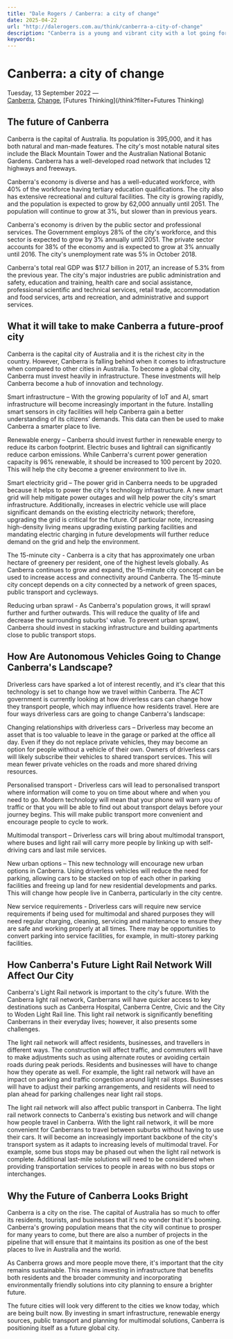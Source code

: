 ```yaml
---
title: "Dale Rogers / Canberra: a city of change"
date: 2025-04-22
url: "http://dalerogers.com.au/think/canberra-a-city-of-change"
description: "Canberra is a young and vibrant city with a lot going for it. It's a hidden gem striving to become the most progressive and livable city in the world. Here's ..."
keywords: 
---
```


#  Canberra: a city of change 

Tuesday, 13 September 2022 —   
[Canberra](/think?filter=Canberra), [Change](/think?filter=Change), [Futures Thinking](/think?filter=Futures Thinking)

## The future of Canberra

Canberra is the capital of Australia. Its population is 395,000, and it has both natural and man-made features. The city's most notable natural sites include the Black Mountain Tower and the Australian National Botanic Gardens. Canberra has a well-developed road network that includes 12 highways and freeways.

Canberra's economy is diverse and has a well-educated workforce, with 40% of the workforce having tertiary education qualifications. The city also has extensive recreational and cultural facilities. The city is growing rapidly, and the population is expected to grow by 62,000 annually until 2051. The population will continue to grow at 3%, but slower than in previous years.

Canberra's economy is driven by the public sector and professional services. The Government employs 28% of the city's workforce, and this sector is expected to grow by 3% annually until 2051. The private sector accounts for 38% of the economy and is expected to grow at 3% annually until 2016. The city's unemployment rate was 5% in October 2018.

Canberra's total real GDP was $17.7 billion in 2017, an increase of 5.3% from the previous year. The city's major industries are public administration and safety, education and training, health care and social assistance, professional scientific and technical services, retail trade, accommodation and food services, arts and recreation, and administrative and support services.

## What it will take to make Canberra a future-proof city

Canberra is the capital city of Australia and it is the richest city in the country. However, Canberra is falling behind when it comes to infrastructure when compared to other cities in Australia. To become a global city, Canberra must invest heavily in infrastructure. These investments will help Canberra become a hub of innovation and technology.

Smart infrastructure – With the growing popularity of IoT and AI, smart infrastructure will become increasingly important in the future. Installing smart sensors in city facilities will help Canberra gain a better understanding of its citizens' demands. This data can then be used to make Canberra a smarter place to live.

Renewable energy – Canberra should invest further in renewable energy to reduce its carbon footprint. Electric buses and lightrail can significantly reduce carbon emissions. While Canberra's current power generation capacity is 96% renewable, it should be increased to 100 percent by 2020. This will help the city become a greener environment to live in.

Smart electricity grid – The power grid in Canberra needs to be upgraded because it helps to power the city's technology infrastructure. A new smart grid will help mitigate power outages and will help power the city's smart infrastructure. Additionally, increases in electric vehicle use will place significant demands on the existing electricity network; therefore, upgrading the grid is critical for the future. Of particular note, increasing high-density living means upgrading existing parking facilities and mandating electric charging in future developments will further reduce demand on the grid and help the environment.

The 15-minute city - Canberra is a city that has approximately one urban hectare of greenery per resident, one of the highest levels globally. As Canberra continues to grow and expand, the 15-minute city concept can be used to increase access and connectivity around Canberra. The 15-minute city concept depends on a city connected by a network of green spaces, public transport and cycleways.

Reducing urban sprawl - As Canberra's population grows, it will sprawl further and further outwards. This will reduce the quality of life and decrease the surrounding suburbs' value. To prevent urban sprawl, Canberra should invest in stacking infrastructure and building apartments close to public transport stops.

## How Are Autonomous Vehicles Going to Change Canberra's Landscape?

Driverless cars have sparked a lot of interest recently, and it's clear that this technology is set to change how we travel within Canberra. The ACT government is currently looking at how driverless cars can change how they transport people, which may influence how residents travel. Here are four ways driverless cars are going to change Canberra's landscape:

Changing relationships with driverless cars – Driverless may become an asset that is too valuable to leave in the garage or parked at the office all day. Even if they do not replace private vehicles, they may become an option for people without a vehicle of their own. Owners of driverless cars will likely subscribe their vehicles to shared transport services. This will mean fewer private vehicles on the roads and more shared driving resources.

Personalised transport - Driverless cars will lead to personalised transport where information will come to you on time about where and when you need to go. Modern technology will mean that your phone will warn you of traffic or that you will be able to find out about transport delays before your journey begins. This will make public transport more convenient and encourage people to cycle to work.

Multimodal transport – Driverless cars will bring about multimodal transport, where buses and light rail will carry more people by linking up with self-driving cars and last mile services.

New urban options – This new technology will encourage new urban options in Canberra. Using driverless vehicles will reduce the need for parking, allowing cars to be stacked on top of each other in parking facilities and freeing up land for new residential developments and parks. This will change how people live in Canberra, particularly in the city centre.

New service requirements - Driverless cars will require new service requirements if being used for multimodal and shared purposes they will need regular charging, cleaning, servicing and maintenance to ensure they are safe and working properly at all times. There may be opportunities to convert parking into service facilities, for example, in multi-storey parking facilities.

## How Canberra's Future Light Rail Network Will Affect Our City

Canberra's Light Rail network is important to the city's future. With the Canberra light rail network, Canberrans will have quicker access to key destinations such as Canberra Hospital, Canberra Centre, Civic and the City to Woden Light Rail line. This light rail network is significantly benefiting Canberrans in their everyday lives; however, it also presents some challenges.

The light rail network will affect residents, businesses, and travellers in different ways. The construction will affect traffic, and commuters will have to make adjustments such as using alternate routes or avoiding certain roads during peak periods. Residents and businesses will have to change how they operate as well. For example, the light rail network will have an impact on parking and traffic congestion around light rail stops. Businesses will have to adjust their parking arrangements, and residents will need to plan ahead for parking challenges near light rail stops.

The light rail network will also affect public transport in Canberra. The light rail network connects to Canberra's existing bus network and will change how people travel in Canberra. With the light rail network, it will be more convenient for Canberrans to travel between suburbs without having to use their cars. It will become an increasingly important backbone of the city's transport system as it adapts to increasing levels of multimodal travel. For example, some bus stops may be phased out when the light rail network is complete. Additional last-mile solutions will need to be considered when providing transportation services to people in areas with no bus stops or interchanges. 

## Why the Future of Canberra Looks Bright

Canberra is a city on the rise. The capital of Australia has so much to offer its residents, tourists, and businesses that it's no wonder that it's booming. Canberra's growing population means that the city will continue to prosper for many years to come, but there are also a number of projects in the pipeline that will ensure that it maintains its position as one of the best places to live in Australia and the world.

As Canberra grows and more people move there, it's important that the city remains sustainable. This means investing in infrastructure that benefits both residents and the broader community and incorporating environmentally friendly solutions into city planning to ensure a brighter future.

The future cities will look very different to the cities we know today, which are being built now. By investing in smart infrastructure, renewable energy sources, public transport and planning for multimodal solutions, Canberra is positioning itself as a future global city.
